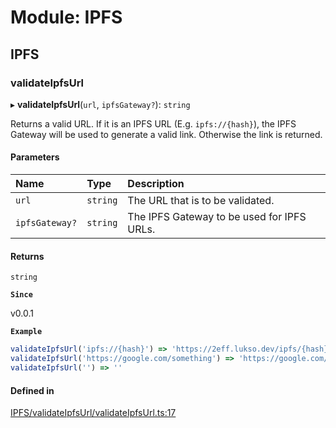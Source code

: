# Module: IPFS

## IPFS

### validateIpfsUrl

▸ **validateIpfsUrl**(`url`, `ipfsGateway?`): `string`

Returns a valid URL. If it is an IPFS URL (E.g. `ipfs://{hash}`), the IPFS Gateway will be used to generate a valid link. Otherwise the link is returned.

#### Parameters

| Name           | Type     | Description                                |
| :------------- | :------- | :----------------------------------------- |
| `url`          | `string` | The URL that is to be validated.           |
| `ipfsGateway?` | `string` | The IPFS Gateway to be used for IPFS URLs. |

#### Returns

`string`

**`Since`**

v0.0.1

**`Example`**

```ts
validateIpfsUrl('ipfs://{hash}') => 'https://2eff.lukso.dev/ipfs/{hash}'
validateIpfsUrl('https://google.com/something') => 'https://google.com/something'
validateIpfsUrl('') => ''
```

#### Defined in

[IPFS/validateIpfsUrl/validateIpfsUrl.ts:17](https://github.com/lukso-network/lsp-utils/blob/309c96ce8e1c657ee24b38cdd9cd4a8faba83bcf/src/IPFS/validateIpfsUrl/validateIpfsUrl.ts#L17)
